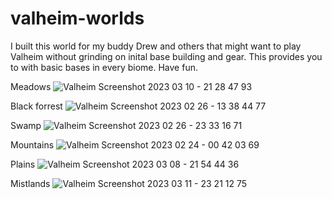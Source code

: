 # valheim-worlds

I built this world for my buddy Drew and others that might want to play Valheim without grinding on inital base building and gear. This provides you to with basic bases in every biome. Have fun.  

Meadows
![Valheim Screenshot 2023 03 10 - 21 28 47 93](https://user-images.githubusercontent.com/5855609/224564340-ea78fa24-99ee-48c1-8a16-fe8a6c68ead2.png)

Black forrest
![Valheim Screenshot 2023 02 26 - 13 38 44 77](https://user-images.githubusercontent.com/5855609/224564617-ffc7098a-d7af-4982-8629-c83dccbb7c60.png)

Swamp
![Valheim Screenshot 2023 02 26 - 23 33 16 71](https://user-images.githubusercontent.com/5855609/224564654-fae2fc16-67a3-4dbd-8321-ddc89adce099.png)


Mountains
![Valheim Screenshot 2023 02 24 - 00 42 03 69](https://user-images.githubusercontent.com/5855609/224564493-b5a81e2f-4042-4d75-8191-4109205fdd65.png)

Plains
![Valheim Screenshot 2023 03 08 - 21 54 44 36](https://user-images.githubusercontent.com/5855609/224564417-ccd33a77-645a-49c9-9053-5b2f1523df11.png)

Mistlands
![Valheim Screenshot 2023 03 11 - 23 21 12 75](https://user-images.githubusercontent.com/5855609/224564457-fc7040e7-36d5-46a9-b0b0-e78f14991abc.png)

